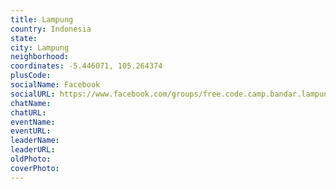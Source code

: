 ```yaml
---
title: Lampung
country: Indonesia
state: 
city: Lampung
neighborhood: 
coordinates: -5.446071, 105.264374
plusCode:
socialName: Facebook
socialURL: https://www.facebook.com/groups/free.code.camp.bandar.lampung
chatName:
chatURL:
eventName:
eventURL:
leaderName:
leaderURL:
oldPhoto: 
coverPhoto:
---
```

